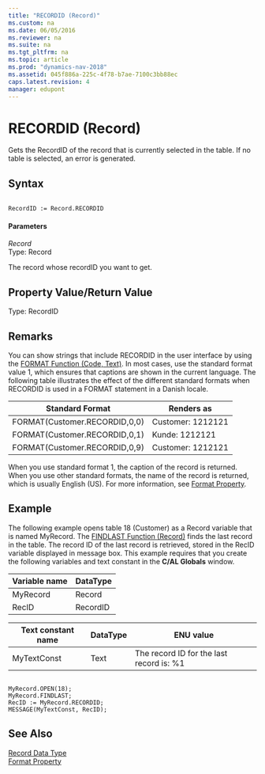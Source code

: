 ```yaml
---
title: "RECORDID (Record)"
ms.custom: na
ms.date: 06/05/2016
ms.reviewer: na
ms.suite: na
ms.tgt_pltfrm: na
ms.topic: article
ms.prod: "dynamics-nav-2018"
ms.assetid: 045f886a-225c-4f78-b7ae-7100c3bb88ec
caps.latest.revision: 4
manager: edupont
---
```

# RECORDID (Record)
Gets the RecordID of the record that is currently selected in the table. If no table is selected, an error is generated.  
  
## Syntax  
  
```  
  
RecordID := Record.RECORDID  
```  
  
#### Parameters  
 *Record*  
 Type: Record  
  
 The record whose recordID you want to get.  
  
## Property Value/Return Value  
 Type: RecordID  
  
## Remarks  
 You can show strings that include RECORDID in the user interface by using the [FORMAT Function \(Code, Text\)](FORMAT-Function--Code--Text-.md). In most cases, use the standard format value 1, which ensures that captions are shown in the current language. The following table illustrates the effect of the different standard formats when RECORDID is used in a FORMAT statement in a Danish locale.  
  
|Standard Format|Renders as|  
|---------------------|----------------|  
|FORMAT\(Customer.RECORDID,0,0\)|Customer: 1212121|  
|FORMAT\(Customer.RECORDID,0,1\)|Kunde: 1212121|  
|FORMAT\(Customer.RECORDID,0,9\)|Customer: 1212121|  
  
 When you use standard format 1, the caption of the record is returned. When you use other standard formats, the name of the record is returned, which is usually English \(US\). For more information, see [Format Property](Format-Property.md).  
  
## Example  
 The following example opens table 18 \(Customer\) as a Record variable that is named MyRecord. The [FINDLAST Function \(Record\)](FINDLAST-Function--Record-.md) finds the last record in the table. The record ID of the last record is retrieved, stored in the RecID variable displayed in message box. This example requires that you create the following variables and text constant in the **C/AL Globals** window.  
  
|Variable name|DataType|  
|-------------------|--------------|  
|MyRecord|Record|  
|RecID|RecordID|  
  
|Text constant name|DataType|ENU value|  
|------------------------|--------------|---------------|  
|MyTextConst|Text|The record ID for the last record is: %1|  
  
```  
  
MyRecord.OPEN(18);  
MyRecord.FINDLAST;  
RecID := MyRecord.RECORDID;  
MESSAGE(MyTextConst, RecID);  
```  
  
## See Also  
 [Record Data Type](Record-Data-Type.md)   
 [Format Property](Format-Property.md)